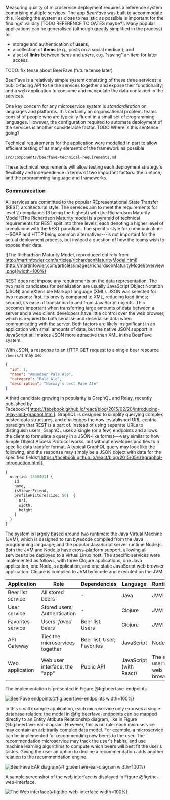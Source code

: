 Measuring quality of microservice deployment requires a reference system comprising multiple services. The app _BeerFave_ was built to accommodate this. Keeping the system as close to realistic as possible is important for the findings' validity [TODO REFERENCE TO OATES maybe?]. Many popular applications can be generalised (although greatly simplified in the process) to:

- storage and authentication of __users__;
- a collection of __items__ (e.g., posts on a social medium); and
- a set of __links__ between _items_ and _users_, e.g. "saving" an _item_ for later access.

TODO: fix tense about BeerFave (future tense later)

BeerFave is a relatively simple system consisting of these three services; a public-facing API to tie the services together and expose their functionality; and a web application to consume and manipulate the data contained in the services.

One key concern for any microservice system is _standardisation_ on languages and platforms. It is certainly an organisational problem: teams consist of people who are typically fluent in a small set of programming languages. However, the configuration required to automate deployment of the services is another considerable factor.
TODO Where is this sentence going?

Technical requirements for the application were modelled in part to allow efficient testing of as many elements of the framework as possible.

```include
src/components/beerfave-technical-requirements.md
```

These technical requirements will allow testing each deployment strategy's flexibility and independence in terms of two important factors: the runtime, and the programming language and frameworks.

### Communication

All services are committed to the popular REpresentational State Transfer (REST) architectural style. The services aim to meet the requirements for level 2 compliance (3 being the highest) with the Richardson Maturity Model^[The Richardson Maturity model is a pyramid of technical requirements for REST split into three levels, each denoting a higher level of compliance with the REST paradigm. The specific style for communication---SOAP and HTTP being common alternatives---is not important for the actual deployment process, but instead a question of how the teams wish to expose their data.

![The Richardson Maturity Model, reproduced entirely from http://martinfowler.com/articles/richardsonMaturityModel.html](http://martinfowler.com/articles/images/richardsonMaturityModel/overview.png){width=100%}

REST does not impose any requirements on the data representation. The two main candidates for serialisation are usually JavaScript Object Notation (JSON) and eXtensible Markup Language (XML). JSON was selected for two reasons: first, its brevity compared to XML, reducing load times; second, its ease of translation to and from JavaScript objects. This becomes important when transferring large amounts of data between a server and a web client: developers have little control over the web browser, which is required to both serialise and deserialise data when communicating with the server. Both factors are likely insignificant in an application with small amounts of data, but the native JSON support in JavaScript still makes JSON more attractive than XML in the BeerFave system.

With JSON, a response to an HTTP GET request to a single beer resource `/beers/1` may be:

```json
{
  "id": 1,
  "name": "Amundsen Pale Ale",
  "category": "Pale Ale",
  "description": "Norway's best Pale Ale"
}
```

A third candidate growing in popularity is GraphQL and Relay, recently published by Facebook^[https://facebook.github.io/react/blog/2015/02/20/introducing-relay-and-graphql.html]. GraphQL is designed to simplify querying complex nested data structures, and challenges the now-established URL-centric paradigm that REST is a part of. Instead of using separate URLs to distinguish users, GraphQL uses a single (or a few) endpoints and allows the client to formulate a query in a JSON-like format---very similar to how Simple Object Access Protocol works, but without envelopes and ties to a specific data transfer format. A typical GraphQL query may look like the following, and the response may simply be a JSON object with data for the specified fields^[https://facebook.github.io/react/blog/2015/05/01/graphql-introduction.html].

```graphql
{
  user(id: 3500401) {
    id,
    name,
    isViewerFriend,
    profilePicture(size: 50)  {
      uri,
      width,
      height
    }
  }
}
```

The system is largely based around two runtimes: the Java Virtual Machine (JVM), which is designed to run bytecode compiled from the Java programming language; and the popular JavaScript server runtime Node.js. Both the JVM and Node.js have cross-platform support, allowing all services to be deployed to a virtual Linux host. The specific services were implemented as follows, with three Clojure applications, one Java application, one Node.js application, and one static JavaScript web browser application. Clojure is compiled to JVM bytecode and executed on the JVM.

| Application | Role | Dependencies | Language | Runtime
| ------------ | -------------------------------- | --------------------- | ---------- | ---------
| Beer list service | All stored beers | - | Java | JVM
| User service | Stored users; Authentication | - | Clojure | JVM
| Favorites service | Users' _faved_ beers | Beer list; Users | Clojure | JVM
| API Gateway | Ties the microservices together | Beer list; User; Favorites | JavaScript | Node.js
| Web application | Web user interface: the "app" | Public API | JavaScript (with React) | The end user's web browser

The implementation is presented in Figure @fig:beerfave-endpoints.

![BeerFave endpoints](http://img.ctrlv.in/img/16/05/09/572fd4f854fb2.png){#fig:beerfave-endpoints width=100%}

In this small example application, each microservice only exposes a single database relation: the model in @fig:beerfave-endpoints can be mapped directly to an Entity Attibute Relationship diagram, like in Figure @fig:beerfave-ear-diagram. However, this is no rule: each microservice may contain an arbitrarily complex data model. For example, a microservice can be implemented for recommending new beers to the user. The recommendation microservice may track the user's habits, and use machine learning algorithms to compute which beers will best fit the user's tastes. Giving the user an option to decline a recommendation adds another relation to the recommendation engine.

![BeerFave EAR diagram](http://img.ctrlv.in/img/16/05/09/572fcdd81caca.png){#fig:beerfave-ear-diagram width=100%}

A sample screenshot of the web interface is displayed in Figure @fig:the-web-interface.

![The Web interface](http://img.ctrlv.in/img/16/04/16/5712755b3f165.png){#fig:the-web-interface width=100%}
